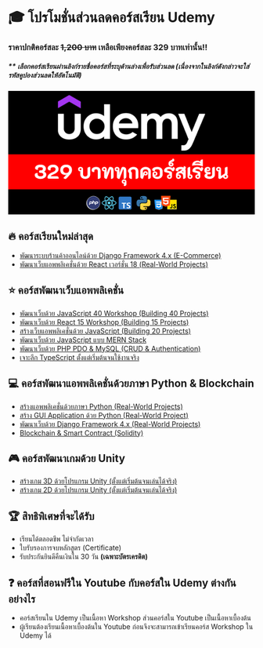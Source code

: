 # 🎓 โปรโมชั่นส่วนลดคอร์สเรียน Udemy
### ราคาปกติคอร์สละ ~~1,200 บาท~~ เหลือเพียงคอร์สละ 329 บาทเท่านั้น!!
##### ** **เลือกคอร์สเรียนผ่านลิงก์รายชื่อคอร์สที่ระบุด้านล่างเพื่อรับส่วนลด (เนื่องจากในลิงก์ดังกล่าวจะใส่รหัสคูปองส่วนลดให้อัตโนมัติ)**

![image](https://github.com/kongruksiamza/udemy-course/blob/main/udemy-course.png?raw=true)

## 🔥 คอร์สเรียนใหม่ล่าสุด
- [พัฒนาระบบร้านค้าออนไลน์ด้วย Django Framework 4.x (E-Commerce)](https://www.udemy.com/course/django-framework-e-commerce/?couponCode=CP092023)
- [พัฒนาเว็บแอพพลิเคชั่นด้วย React เวอร์ชั่น 18 (Real-World Projects)](https://www.udemy.com/course/react-real-world-projects/?couponCode=CP092023)

## ⭐ คอร์สพัฒนาเว็บแอพพลิเคชั่น
- [พัฒนาเว็บด้วย JavaScript 40 Workshop (Building 40 Projects)](https://www.udemy.com/course/javascript-30-workshop/?couponCode=CP092023)
- [พัฒนาเว็บด้วย React 15 Workshop (Building 15 Projects)](https://www.udemy.com/course/react-15-workshop/?couponCode=CP092023)
- [สร้างเว็บแอพพลิเคชั่นด้วย JavaScript (Building 20 Projects)](https://www.udemy.com/course/javascript-building-20-projects/?couponCode=CP092023)
- [พัฒนาเว็บด้วย JavaScript แบบ MERN Stack](https://www.udemy.com/course/javascript-mern-stack/?couponCode=CP092023)
- [พัฒนาเว็บด้วย PHP PDO & MySQL (CRUD & Authentication)](https://www.udemy.com/course/php-pdo-mysql-crud/?couponCode=CP092023)
- [เจาะลึก TypeScript ตั้งแต่เริ่มต้นจนใช้งานจริง](https://www.udemy.com/course/typescript-basic/?couponCode=CP092023)

## 💻 คอร์สพัฒนาแอพพลิเคชั่นด้วยภาษา Python & Blockchain 
- [สร้างแอพพลิเคชั่นด้วยภาษา Python (Real-World Projects)](https://www.udemy.com/course/python-real-world-projects/?couponCode=CP092023)
- [สร้าง GUI Application ด้วย Python (Real-World Project)](https://www.udemy.com/course/python-gui-projects/?couponCode=CP092023)
- [พัฒนาเว็บด้วย Django Framework 4.x (Real-World Projects)](https://www.udemy.com/course/django-framework-real-world-projects/?couponCode=CP092023)
- [Blockchain & Smart Contract (Solidity)](https://www.udemy.com/course/blockchain-smart-contract/?couponCode=CP092023)

## 🎮 คอร์สพัฒนาเกมด้วย Unity 
- [สร้างเกม 3D ด้วยโปรแกรม Unity (ตั้งแต่เริ่มต้นจนเล่นได้จริง)](https://www.udemy.com/course/unity-3d-game/?couponCode=CP092023)
- [สร้างเกม 2D ด้วยโปรแกรม Unity (ตั้งแต่เริ่มต้นจนเล่นได้จริง)](https://www.udemy.com/course/unity-2d-tutorial/?couponCode=CP092023)

## 🏆 สิทธิพิเศษที่จะได้รับ
- เรียนได้ตลอดชีพ ไม่จำกัดเวลา
- ใบรับรองการจบหลักสูตร (Certificate)
- รับประกันยินดีคืนเงินใน 30 วัน **(เฉพาะบัตรเครดิต)**

## ❓ คอร์สที่สอนฟรีใน Youtube กับคอร์สใน Udemy ต่างกันอย่างไร
- คอร์สเรียนใน Udemy เป็นเนื้อหา Workshop ส่วนคอร์สใน Youtube เป็นเนื้อหาเบื้องต้น
- ผู้เรียนต้องเรียนเนื้อหาเบื้องต้นใน Youtube ก่อนจึงจะสามารถเข้าเรียนคอร์ส Workshop ใน Udemy ได้
